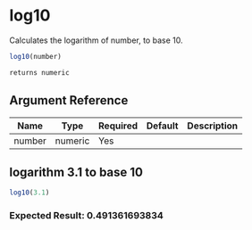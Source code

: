# log10

 Calculates the logarithm of number, to base 10.

```javascript
log10(number)
```

```javascript
returns numeric
```

## Argument Reference

| Name | Type | Required | Default | Description |
| --- | --- | --- | --- | --- |
| number | numeric | Yes |  |  |

## logarithm 3.1 to base 10

```javascript
log10(3.1)
```

### Expected Result: 0.491361693834
